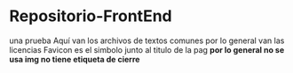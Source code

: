# Repositorio-FrontEnd
una prueba
Aquí van los archivos de textos comunes
por lo general van las licencias
Favicon es el simbolo junto al titulo de la pag
<b> por lo general no se usa
img no tiene etiqueta de cierre
